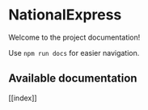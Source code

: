 # NationalExpress

Welcome to the project documentation!

Use `npm run docs` for easier navigation.

## Available documentation

[[index]]
